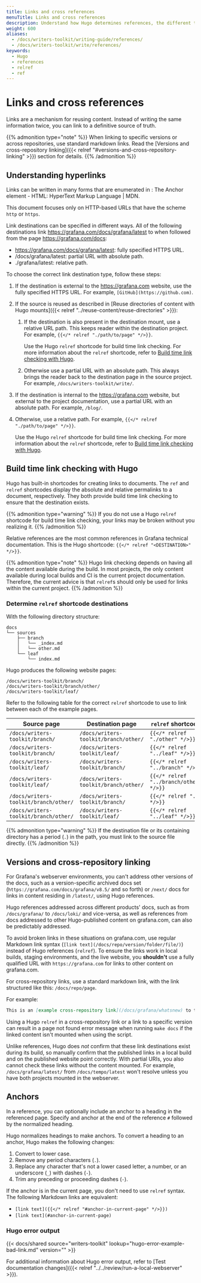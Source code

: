 ```yaml
---
title: Links and cross references
menuTitle: Links and cross references
description: Understand how Hugo determines references, the different types of references, and how to use them.
weight: 600
aliases:
  - /docs/writers-toolkit/writing-guide/references/
  - /docs/writers-toolkit/write/references/
keywords:
  - Hugo
  - references
  - relref
  - ref
---
```


# Links and cross references

Links are a mechanism for reusing content.
Instead of writing the same information twice, you can link to a definitive source of truth.

{{% admonition type="note" %}}
When linking to specific versions or across repositories, use standard markdown links. Read the [Versions and cross-repository linking]({{< relref "#versions-and-cross-repository-linking" >}}) section for details.
{{% /admonition %}}

## Understanding hyperlinks

Links can be written in many forms that are enumerated in [<a>: The Anchor element - HTML: HyperText Markup Language | MDN](https://developer.mozilla.org/en-US/docs/Web/HTML/Element/a#href).

This document focuses only on HTTP-based URLs that have the scheme `http` or `https`.

Link destinations can be specified in different ways.
All of the following destinations link https://grafana.com/docs/grafana/latest to when followed from the page https://grafana.com/docs:

- https://grafana.com/docs/grafana/latest: fully specified HTTPS URL.
- /docs/grafana/latest: partial URL with absolute path.
- ./grafana/latest: relative path.

To choose the correct link destination type, follow these steps:

1. If the destination is external to the https://grafana.com website, use the fully specified HTTPS URL.
   For example, `[GitHub](https://github.com)`.
1. If the source is reused as described in [Reuse directories of content with Hugo mounts]({{< relref "../reuse-content/reuse-directories" >}}):

   1. If the destination is also present in the destination mount, use a relative URL path.
      This keeps reader within the destination project.
      For example, `{{</* relref "./path/to/page" */>}}`.

      Use the Hugo `relref` shortcode for build time link checking.
      For more information about the `relref` shortcode, refer to [Build time link checking with Hugo](#build-time-link-checking-with-hugo).

   1. Otherwise use a partial URL with an absolute path.
      This always brings the reader back to the destination page in the source project.
      For example, `/docs/writers-toolkit/write/`.

1. If the destination is internal to the https://grafana.com website, but external to the project documentation,
   use a partial URL with an absolute path.
   For example, `/blog/`.
1. Otherwise, use a relative path.
   For example, `{{</* relref "./path/to/page" */>}}`.

   Use the Hugo `relref` shortcode for build time link checking.
   For more information about the `relref` shortcode, refer to [Build time link checking with Hugo](#build-time-link-checking-with-hugo).

## Build time link checking with Hugo

Hugo has built-in shortcodes for creating links to documents.
The `ref` and `relref` shortcodes display the absolute and relative permalinks to a document, respectively.
They both provide build time link checking to ensure that the destination exists.

{{% admonition type="warning" %}}
If you do not use a Hugo `relref` shortcode for build time link checking, your links may be broken without you realizing it.
{{% /admonition %}}

Relative references are the most common references in Grafana technical documentation.
This is the Hugo shortcode: `{{</* relref "<DESTINATION>" */>}}`.

{{% admonition type="note" %}}
Hugo link checking depends on having all the content available during the build.
In most projects, the only content available during local builds and CI is the current project documentation.
Therefore, the current advice is that `relref`s should only be used for links within the current project.
{{% /admonition %}}

### Determine `relref` shortcode destinations

With the following directory structure:

```
docs
└── sources
    ├── branch
    │   └── _index.md
    │   └── other.md
    └── leaf
        └── index.md
```

Hugo produces the following website pages:

```
/docs/writers-toolkit/branch/
/docs/writers-toolkit/branch/other/
/docs/writers-toolkit/leaf/
```

Refer to the following table for the correct `relref` shortcode to use to link between each of the example pages.

| Source page                           | Destination page                      | `relref` shortcode                     |
| ------------------------------------- | ------------------------------------- | -------------------------------------- |
| `/docs/writers-toolkit/branch/`       | `/docs/writers-toolkit/branch/other/` | `{{</* relref "./other" */>}}`         |
| `/docs/writers-toolkit/branch/`       | `/docs/writers-toolkit/leaf/`         | `{{</* relref "../leaf" */>}}`         |
| `/docs/writers-toolkit/leaf/`         | `/docs/writers-toolkit/branch/`       | `{{</* relref "../branch" */>}}`       |
| `/docs/writers-toolkit/leaf/`         | `/docs/writers-toolkit/branch/other/` | `{{</* relref "../branch/other" */>}}` |
| `/docs/writers-toolkit/branch/other/` | `/docs/writers-toolkit/branch/`       | `{{</* relref "." */>}}`               |
| `/docs/writers-toolkit/branch/other/` | `/docs/writers-toolkit/leaf/`         | `{{</* relref "../leaf" */>}}`         |

{{% admonition type="warning" %}}
If the destination file or its containing directory has a period (`.`) in the path, you must link to the source file directly.
{{% /admonition %}}

## Versions and cross-repository linking

For Grafana's webserver environments, you can't address other versions of the docs, such as a version-specific archived docs set (`https://grafana.com/docs/grafana/v8.5/` and so forth) or `/next/` docs for links in content residing in `/latest/`, using Hugo references.

Hugo references addressed across different products' docs, such as from `/docs/grafana/` to `/docs/loki/` and vice-versa, as well as references from docs addressed to other Hugo-published content on grafana.com, can also be predictably addressed.

To avoid broken links in these situations on grafana.com, use regular Markdown link syntax (`[link text](/docs/repo/version/folder/file/)`) instead of Hugo references (`relref`). To ensure the links work in local builds, staging environments, and the live website, you **shouldn't** use a fully qualified URL with `https://grafana.com` for links to other content on grafana.com.

For cross-repository links, use a standard markdown link, with the link structured like this: `/docs/repo/page`.

For example:

```markdown
This is an [example cross-repository link](/docs/grafana/whatsnew) to the Grafana repository.
```

Using a Hugo `relref` in a cross-repository link or a link to a specific version can result in a page not found error message when running `make docs` if the linked content isn't mounted when using the script.

Unlike references, Hugo does _not_ confirm that these link destinations exist during its build, so manually confirm that the published links in a local build and on the published website point correctly.
With partial URIs, you also cannot check these links without the content mounted. For example, `/docs/grafana/latest/` from `/docs/tempo/latest` won't resolve unless you have both projects mounted in the webserver.

## Anchors

In a reference, you can optionally include an anchor to a heading in the referenced page.
Specify and anchor at the end of the reference `#` followed by the normalized heading.

Hugo normalizes headings to make anchors.
To convert a heading to an anchor, Hugo makes the following changes:

1. Convert to lower case.
1. Remove any period characters (`.`).
1. Replace any character that's not a lower cased letter, a number, or an underscore (`_`) with dashes (`-`).
1. Trim any preceding or proceeding dashes (`-`).

If the anchor is in the current page, you don't need to use `relref` syntax.
The following Markdown links are equivalent:

- `[link text]({{</* relref "#anchor-in-current-page" */>}})`
- `[link text](#anchor-in-current-page)`

### Hugo error output

<!-- The output example is also used in review/run-a-local-webserver. -->

{{< docs/shared source="writers-toolkit" lookup="hugo-error-example-bad-link.md" version="" >}}

For additional information about Hugo error output, refer to [Test documentation changes]({{< relref "../../review/run-a-local-webserver" >}}).
